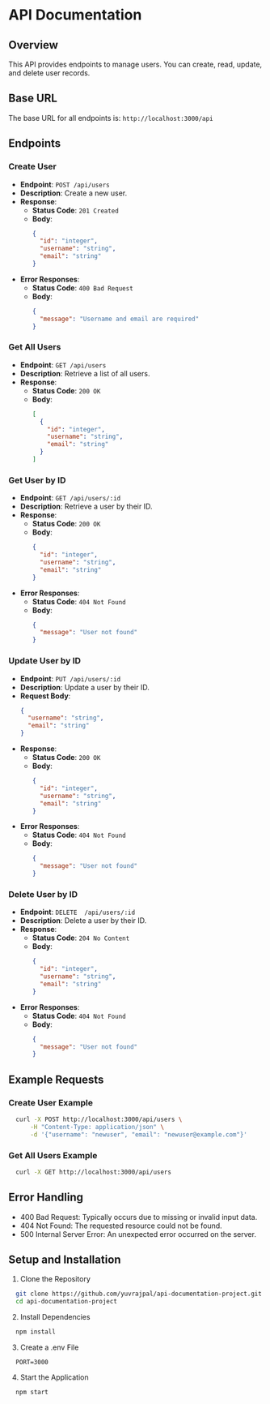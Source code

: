 # API Documentation

## Overview

This API provides endpoints to manage users. You can create, read, update, and delete user records.

## Base URL

The base URL for all endpoints is: `http://localhost:3000/api`

## Endpoints

### Create User

- **Endpoint**: `POST /api/users`
- **Description**: Create a new user.
- **Response**:
  - **Status Code**: `201 Created`
  - **Body**:
    ```json
    {
      "id": "integer",
      "username": "string",
      "email": "string"
    }
    ```
- **Error Responses**:
  - **Status Code**: `400 Bad Request`
  - **Body**:
    ```json
    {
      "message": "Username and email are required"
    }
    ```

### Get All Users

- **Endpoint**: `GET /api/users`
- **Description**: Retrieve a list of all users.
- **Response**:
  - **Status Code**: `200 OK`
  - **Body**:
    ```json
    [
      {
        "id": "integer",
        "username": "string",
        "email": "string"
      }
    ]
    ```

### Get User by ID

- **Endpoint**: `GET /api/users/:id`
- **Description**: Retrieve a user by their ID.
- **Response**:
  - **Status Code**: `200 OK`
  - **Body**:
    ```json
    {
      "id": "integer",
      "username": "string",
      "email": "string"
    }
    ```
- **Error Responses**:
  - **Status Code**: `404 Not Found`
  - **Body**:
    ```json
    {
      "message": "User not found"
    }
    ```

### Update User by ID

- **Endpoint**: `PUT /api/users/:id`
- **Description**: Update a user by their ID.
- **Request Body**:
  ```json
  {
    "username": "string",
    "email": "string"
  }
  ```
- **Response**:
  - **Status Code**: `200 OK`
  - **Body**:
    ```json
    {
      "id": "integer",
      "username": "string",
      "email": "string"
    }
    ```
- **Error Responses**:
  - **Status Code**: `404 Not Found`
  - **Body**:
    ```json
    {
      "message": "User not found"
    }
    ```

### Delete User by ID

- **Endpoint**: `DELETE  /api/users/:id`
- **Description**: Delete a user by their ID.
- **Response**:
  - **Status Code**: `204 No Content`
  - **Body**:
    ```json
    {
      "id": "integer",
      "username": "string",
      "email": "string"
    }
    ```
- **Error Responses**:
  - **Status Code**: `404 Not Found`
  - **Body**:
    ```json
    {
      "message": "User not found"
    }
    ```

## Example Requests

### Create User Example

```bash
  curl -X POST http://localhost:3000/api/users \
      -H "Content-Type: application/json" \
      -d '{"username": "newuser", "email": "newuser@example.com"}'
```

### Get All Users Example

```bash
  curl -X GET http://localhost:3000/api/users
```

## Error Handling

- 400 Bad Request: Typically occurs due to missing or invalid input data.
- 404 Not Found: The requested resource could not be found.
- 500 Internal Server Error: An unexpected error occurred on the server.

## Setup and Installation

1. Clone the Repository

```bash
  git clone https://github.com/yuvrajpal/api-documentation-project.git
  cd api-documentation-project
```

2. Install Dependencies

```bash
  npm install
```

3. Create a .env File

```env
  PORT=3000
```

4. Start the Application

```bash
  npm start
```
